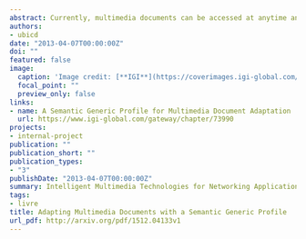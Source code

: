 ```yaml
---
abstract: Currently, multimedia documents can be accessed at anytime and anywhere with a wide variety of mobile devices, such as laptops, smartphones, and tablets. Obviously, platform heterogeneity, users’ preferences, and context variations require document adaptation according to execution constraints. For example, audio contents may not be played while a user is participating in a meeting. Current context modeling languages do not handle such real life user constraints. These languages generally list multiple information values that are interpreted by adaptation processes in order to deduce implicitly such high-level constraints. In this chapter, the authors overcome this limitation by proposing a novel context modeling approach based on services, where context information is linked according to explicit high-level constraints. In order to validate the proposal, the authors have used semantic Web technologies by specifying RDF profiles and experimenting on their usage on several platforms.
authors:
- ubicd
date: "2013-04-07T00:00:00Z"
doi: ""
featured: false
image:
  caption: 'Image credit: [**IGI**](https://coverimages.igi-global.com/cover-images/covers/9781466628335.webp)'
  focal_point: ""
  preview_only: false
links:
- name: A Semantic Generic Profile for Multimedia Document Adaptation
  url: https://www.igi-global.com/gateway/chapter/73990
projects:
- internal-project
publication: ""
publication_short: ""
publication_types:
- "3"
publishDate: "2013-04-07T00:00:00Z"
summary: Intelligent Multimedia Technologies for Networking Applications - Techniques and Tools.
tags:
- livre
title: Adapting Multimedia Documents with a Semantic Generic Profile
url_pdf: http://arxiv.org/pdf/1512.04133v1
---
```


